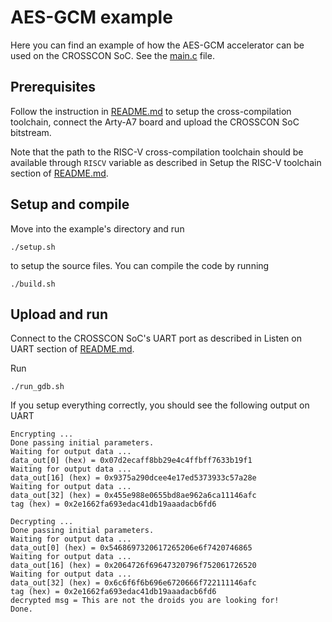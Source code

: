 # AES-GCM example

Here you can find an example of how the AES-GCM accelerator can be used on the CROSSCON SoC. See the [main.c](src/main.c) file.

## Prerequisites

Follow the instruction in [README.md](../../README.md) to setup the cross-compilation toolchain, connect the Arty-A7 board and upload the CROSSCON SoC bitstream.

Note that the path to the RISC-V cross-compilation toolchain should be available through `RISCV` variable as described in Setup the RISC-V toolchain section of [README.md](../../README.md).

## Setup and compile

Move into the example's directory and run
```
./setup.sh
```
to setup the source files. You can compile the code by running
```
./build.sh 
```

## Upload and run

Connect to the CROSSCON SoC's UART port as described in Listen on UART section of [README.md](../../README.md).

Run
```
./run_gdb.sh
```

If you setup everything correctly, you should see the following output on UART
```
Encrypting ...
Done passing initial parameters.
Waiting for output data ...
data_out[0] (hex) = 0x07d2ecaff8bb29e4c4ffbff7633b19f1
Waiting for output data ...
data_out[16] (hex) = 0x9375a290dcee4e17ed5373933c57a28e
Waiting for output data ...
data_out[32] (hex) = 0x455e988e0655bd8ae962a6ca11146afc
tag (hex) = 0x2e1662fa693edac41db19aaadacb6fd6

Decrypting ...
Done passing initial parameters.
Waiting for output data ...
data_out[0] (hex) = 0x5468697320617265206e6f7420746865
Waiting for output data ...
data_out[16] (hex) = 0x2064726f69647320796f752061726520
Waiting for output data ...
data_out[32] (hex) = 0x6c6f6f6b696e6720666f722111146afc
tag (hex) = 0x2e1662fa693edac41db19aaadacb6fd6
decrypted msg = This are not the droids you are looking for!
Done.
```
